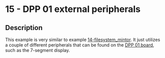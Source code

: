 # 15 - DPP 01 external peripherals

## Description

This example is very similar to example [14-filesystem_mintor](../14-filesystem_monitor/README.md). It just utilizes a couple of different peripherals that can be found on the [DPP 01 board](https://home.zcu.cz/~ublm/files/os/kiv-dpp-01-en.pdf), such as the 7-segment display.